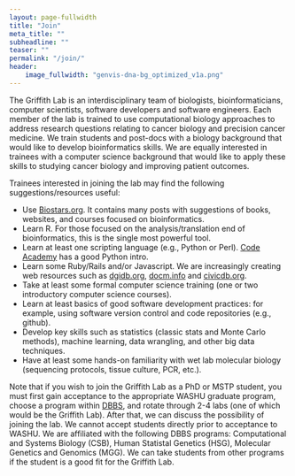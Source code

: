 ```yaml
---
layout: page-fullwidth
title: "Join"
meta_title: ""
subheadline: ""
teaser: ""
permalink: "/join/"
header:
    image_fullwidth: "genvis-dna-bg_optimized_v1a.png"
---
```


The Griffith Lab is an interdisciplinary team of biologists, bioinformaticians, computer scientists, software developers and software engineers. Each member of the lab is trained to use computational biology approaches to address research questions relating to cancer biology and precision cancer medicine. We train students and post-docs with a biology background that would like to develop bioinformatics skills. We are equally interested in trainees with a computer science background that would like to apply these skills to studying cancer biology and improving patient outcomes.

Trainees interested in joining the lab may find the following suggestions/resources useful:

* Use [Biostars.org](https://www.biostars.org/). It contains many posts with suggestions of books, websites, and courses focused on bioinformatics.
* Learn R. For those focused on the analysis/translation end of bioinformatics, this is the single most powerful tool.
* Learn at least one scripting language (e.g., Python or Perl). [Code Academy](https://www.codecademy.com/catalog/language/python) has a good Python intro.
* Learn some Ruby/Rails and/or Javascript. We are increasingly creating web resources such as [dgidb.org](http://dgidb.org/), [docm.info](http://docm.info/) and [civicdb.org](https://civicdb.org/home).
* Take at least some formal computer science training (one or two introductory computer science courses).
* Learn at least basics of good software development practices: for example, using software version control and code repositories (e.g., github).
* Develop key skills such as statistics (classic stats and Monte Carlo methods), machine learning, data wrangling, and other big data techniques.
* Have at least some hands-on familiarity with wet lab molecular biology (sequencing protocols, tissue culture, PCR, etc.).

Note that if you wish to join the Griffith Lab as a PhD or MSTP student, you must first gain acceptance to the appropriate WASHU graduate program, choose a program within [DBBS](http://dbbs.wustl.edu/Pages/index.aspx), and rotate through 2-4 labs (one of which would be the Griffith Lab). After that, we can discuss the possibility of joining the lab. We cannot accept students directly prior to acceptance to WASHU. We are affiliated with the following DBBS programs: Computational and Systems Biology (CSB), Human Statistal Genetics (HSG), Molecular Genetics and Genomics (MGG). We can take students from other programs if the student is a good fit for the Griffith Lab.


